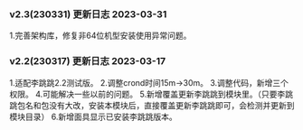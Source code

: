 ### v2.3(230331) 更新日志 2023-03-31
1.完善架构库，修复非64位机型安装使用异常问题。

### v2.2(230317) 更新日志 2023-03-17
1.适配李跳跳2.2测试版。
2.调整crond时间15m->30m。
3.调整代码，新增三个权限。
4.可能解决一些以前的问题。
5.新增覆盖更新李跳跳到模块里。（只要李跳跳包名和包没有大改，安装本模块后，直接覆盖更新李跳跳即可，会检测并更新到模块目录）
6.新增面具显示已安装李跳跳版本。